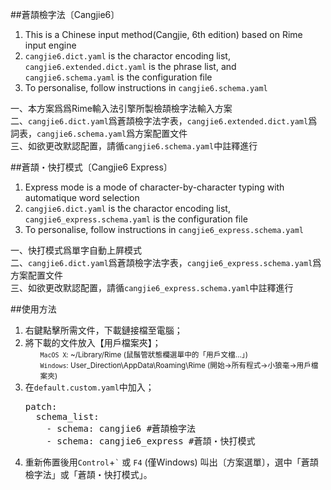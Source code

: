 ##蒼頡檢字法〔Cangjie6〕

1. This is a Chinese input method(Cangjie, 6th edition) based on Rime input engine
2. `cangjie6.dict.yaml` is the charactor encoding list, `cangjie6.extended.dict.yaml` is the phrase list, and `cangjie6.schema.yaml` is the configuration file
3. To personalise, follow instructions in `cangjie6.schema.yaml`

一、本方案爲爲Rime輸入法引擎所製檢頡檢字法輸入方案  
二、`cangjie6.dict.yaml`爲蒼頡檢字法字表，`cangjie6.extended.dict.yaml`爲詞表，`cangjie6.schema.yaml`爲方案配置文件   
三、如欲更改默認配置，請循`cangjie6.schema.yaml`中註釋進行

##蒼頡・快打模式〔Cangjie6 Express〕

1. Express mode is a mode of character-by-character typing with automatique word selection
2. `cangjie6.dict.yaml` is the charactor encoding list, `cangjie6_express.schema.yaml` is the configuration file
3. To personalise, follow instructions in `cangjie6_express.schema.yaml`

一、快打模式爲單字自動上屛模式   
二、`cangjie6.dict.yaml`爲蒼頡檢字法字表，`cangjie6_express.schema.yaml`爲方案配置文件   
三、如欲更改默認配置，請循`cangjie6_express.schema.yaml`中註釋進行

##使用方法
<ol>
<li>右鍵點擊所需文件，下載鏈接檔至電腦；
<li>將下載的文件放入【用戶檔案夾】；
<br><small><ul>
<code>MacOS X</code>: ~/Library/Rime (鼠鬚管狀態欄選單中的「用戶文檔…」)<br>
<code>Windows</code>: User_Direction\AppData\Roaming\Rime (開始→所有程式→小狼毫→用戶檔案夾)
</small></ul>
<li>在<code>default.custom.yaml</code>中加入；
<pre>patch:
  schema_list:
    - schema: cangjie6 #蒼頡檢字法
    - schema: cangjie6_express #蒼頡・快打模式
</pre>
<li>重新佈置後用<code>Control</code>+<code>`</code> 或 <code>F4</code> (僅Windows) 叫出〔方案選單〕，選中「蒼頡檢字法」或「蒼頡・快打模式」。
</ol>